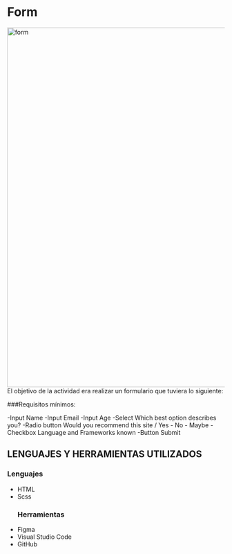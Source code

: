 # Form
<img width="831" alt="form" src="https://user-images.githubusercontent.com/117730103/207181836-95190f07-ac68-4a32-bced-9ea72b4be9a4.png">
El objetivo de la actividad  era realizar un formulario que tuviera lo siguiente:

###Requisitos mínimos:

-Input Name
-Input Email
-Input Age
-Select Which best option describes you?
-Radio button Would you recommend this site / Yes - No - Maybe
-Checkbox Language and Frameworks known
-Button Submit

## LENGUAJES Y HERRAMIENTAS UTILIZADOS
### Lenguajes
- HTML
- Scss
  ### Herramientas
 - Figma
- Visual Studio Code
- GitHub

